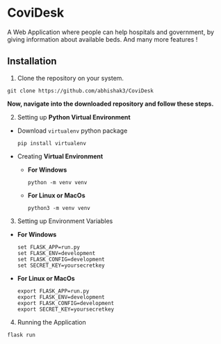 # CoviDesk
A Web Application where people can help hospitals and government, by giving information about available beds. And many more features !

## Installation
1. Clone the repository on your system.
```
git clone https://github.com/abhishak3/CoviDesk
```

**Now, navigate into the downloaded repository and follow these steps.**

2. Setting up **Python Virtual Environment**  
- Download `virtualenv` python package
  ```
  pip install virtualenv
  ```
- Creating **Virtual Environment**  

    - **For Windows**
      ```
      python -m venv venv
      ```

    - **For Linux or MacOs**
      ```
      python3 -m venv venv
      ```  

3. Setting up Environment Variables  

  - **For Windows**
    ```
    set FLASK_APP=run.py
    set FLASK_ENV=development
    set FLASK_CONFIG=development
    set SECRET_KEY=yoursecretkey
    ```
  
  - **For Linux or MacOs**
    ```
    export FLASK_APP=run.py
    export FLASK_ENV=development
    export FLASK_CONFIG=development
    export SECRET_KEY=yoursecretkey
    ```

4. Running the Application
  ```
  flask run
  ```
